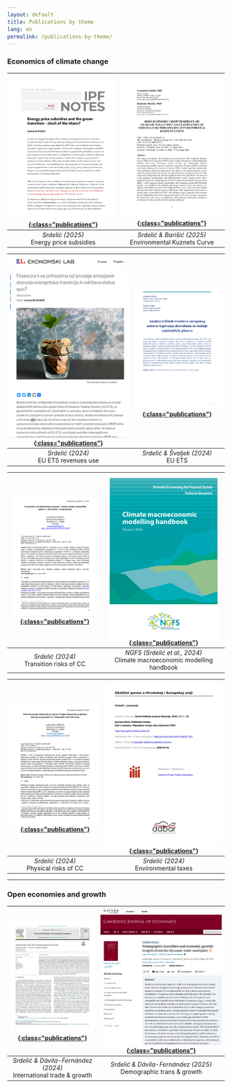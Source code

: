 ```yaml
---
layout: default
title: Publications by theme
lang: en
permalink: /publications-by-theme/
---
```


### **Economics of climate change**

| [![8](/assets/ipf_2025.png){:class="publications"}](https://repozitorij.ijf.hr/islandora/object/ijf%3A1156/datastream/FILE0/view) | [![6](/assets/ekc.png){:class="publications"}](https://hrcak.srce.hr/file/479113) |
|:----------------------------------------------------------------:|:---------------------------------------------------------------:|
| *Srdelić (2025)*<br>Energy price subsidies | *Srdelić & Barišić (2025)*<br>Environmental Kuznets Curve|

| [![5](/assets/ekc-prihodi.png){:class="publications"}](https://arhivanalitika.hr/blog/financira-li-se-prihodima-od-prodaje-emisijskih-dozvola-energetska-tranzicija-ili-odrzava-status-quo/) | [![1](/assets/eu_ets.png){:class="publications"}](https://hrcak.srce.hr/file/465846) |
|:----------------------------------------------------------------:|:-----------------------------------------------------------:|
| *Srdelić (2024)*<br>EU ETS revenues use | *Srdelić & Švaljek (2024)*<br>EU ETS |

| [![2](/assets/tranz.png){:class="publications"}](https://morepress.unizd.hr/journals/index.php/oeconomicajadertina/article/view/4433) | [![7](/assets/ngfs.png){:class="publications"}](https://www.ngfs.net/system/files/2025-01/NGFS_Climate%20macroeconomic%20modelling%20handbook_v2_0.pdf) |
|:----------------------------------------------------------------:|:----------------------------------------------------------------:|
| *Srdelić (2024)*<br>Transition risks of CC | *NGFS (Srdelić et al., 2024)*<br>Climate macroeconomic modelling handbook|


| [![3](/assets/makro.png){:class="publications"}](https://morepress.unizd.hr/journals/index.php/oeconomicajadertina/article/view/4434) | [![4](/assets/okol.png){:class="publications"}](https://repozitorij.ijf.hr/islandora/object/ijf:969) |
|:----------------------------------------------------------------:|:---------------------------------------------------------------:|
| *Srdelić (2024)*<br>Physical risks of CC | *Srdelić (2024)*<br>Environmental taxes |


---

### **Open economies and growth**

| [![4](/assets/sced.png){:class="publications"}](https://www.sciencedirect.com/science/article/pii/S0954349X23001492?via%3Dihub) | [![5](/assets/cje.png){:class="publications"}](https://academic.oup.com/cje/article/49/4/755/8160795?login=true) |
|:----------------------------------------------------------------------------------------------------------------------------:|:---------------------------------------------------------------------------------------------------------------------:|
| *Srdelić & Dávila-Fernández (2024)*<br>International trade & growth | *Srdelić & Dávila-Fernández (2025)*<br>Demographic trans & growth |
